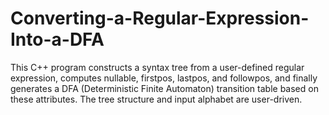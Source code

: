# Converting-a-Regular-Expression-Into-a-DFA
This C++ program constructs a syntax tree from a user-defined regular expression, computes nullable, firstpos, lastpos, and followpos, and finally generates a DFA (Deterministic Finite Automaton) transition table based on these attributes. The tree structure and input alphabet are user-driven.
